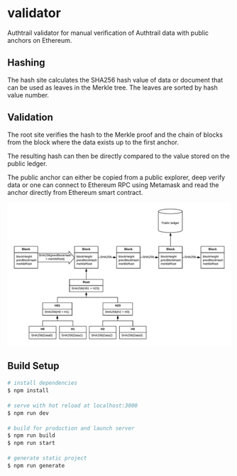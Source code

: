 # validator

Authtrail validator for manual verification of Authtrail data with public anchors on Ethereum.

## Hashing

The hash site calculates the SHA256 hash value of data or document that can be used as leaves in the Merkle tree. The leaves are sorted by hash value number.

## Validation

The root site verifies the hash to the Merkle proof and the chain of blocks from the block where the data exists up to the first anchor.

The resulting hash can then be directly compared to the value stored on the public ledger.

The public anchor can either be copied from a public explorer, deep verify data or one can connect to Ethereum RPC using Metamask and read the anchor directly from Ethereum smart contract.

![Authtrail](./static/img/how-it-works.png)

## Build Setup

```bash
# install dependencies
$ npm install

# serve with hot reload at localhost:3000
$ npm run dev

# build for production and launch server
$ npm run build
$ npm run start

# generate static project
$ npm run generate
```
